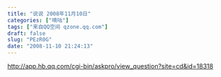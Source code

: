 ```yaml
---
title: "说说 2008年11月10日"
categories: ["嘀咕"]
tags: ["来自QQ空间 qzone.qq.com"]
draft: false
slug: "PEzR0G"
date: "2008-11-10 21:24:13"
---
```


http://app.hb.qq.com/cgi-bin/askpro/view_question?site=cd&id=18318
